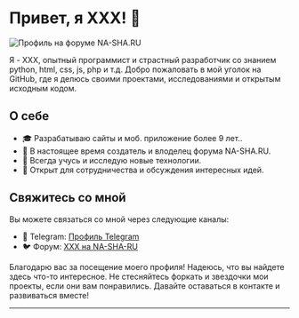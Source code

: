 # Привет, я XXX! 👋

![Профиль на форуме NA-SHA.RU](https://na-sha.ru/data/profile_banners/l/0/1.jpg)

Я - XXX, опытный программист и страстный разработчик со знанием python, html, css, js, php и т.д. 
Добро пожаловать в мой уголок на GitHub, где я делюсь своими проектами, исследованиями и открытым исходным кодом.

## О себе

- 🎓 Разрабатываю сайты и моб. приложение более 9 лет..
- 💼 В настоящее время создатель и влоделец форума NA-SHA.RU.
- 🌱 Всегда учусь и исследую новые технологии.
- 💬 Открыт для сотрудничества и обсуждения интересных идей.


## Свяжитесь со мной

Вы можете связаться со мной через следующие каналы:

- 💼 Telegram: [Профиль Telegram](https://t.me/imiaifamilia)
- 🐦 Форум: [XXX на NA-SHA-RU](https://na-sha.ru/members/xxx.1/)


Благодарю вас за посещение моего профиля! Надеюсь, что вы найдете здесь что-то интересное. Не стесняйтесь форкать и звездочки мои проекты, если они вам понравились. Давайте оставаться в контакте и развиваться вместе!

---
